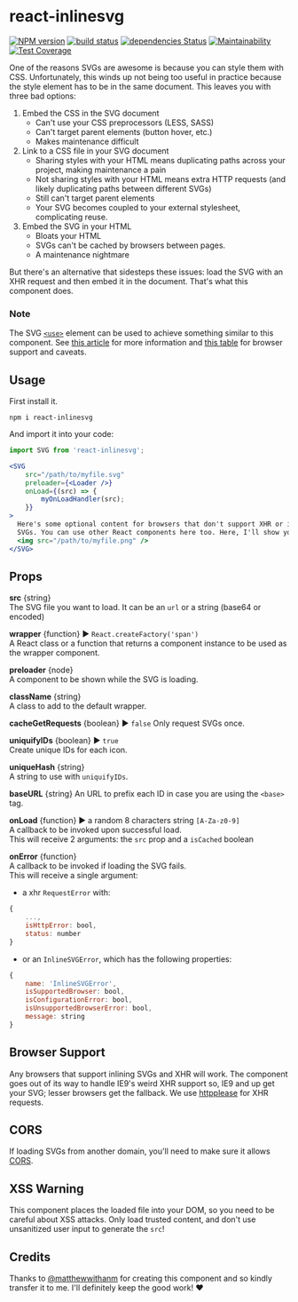 # react-inlinesvg

[![NPM version](https://badge.fury.io/js/react-inlinesvg.svg)](https://www.npmjs.com/package/react-inlinesvg) 
[![build status](https://travis-ci.org/gilbarbara/react-inlinesvg.svg)](https://travis-ci.org/gilbarbara/react-inlinesvg) 
[![dependencies Status](https://david-dm.org/gilbarbara/react-inlinesvg/status.svg)](https://david-dm.org/gilbarbara/react-inlinesvg) 
[![Maintainability](https://api.codeclimate.com/v1/badges/c7e42fe511b80cc25760/maintainability)](https://codeclimate.com/github/gilbarbara/react-inlinesvg/maintainability) 
[![Test Coverage](https://api.codeclimate.com/v1/badges/c7e42fe511b80cc25760/test_coverage)](https://codeclimate.com/github/gilbarbara/react-inlinesvg/test_coverage)

One of the reasons SVGs are awesome is because you can style them with CSS.
Unfortunately, this winds up not being too useful in practice because the style
element has to be in the same document. This leaves you with three bad options:

1. Embed the CSS in the SVG document
    * Can't use your CSS preprocessors (LESS, SASS)
    * Can't target parent elements (button hover, etc.)
    * Makes maintenance difficult
2. Link to a CSS file in your SVG document
    * Sharing styles with your HTML means duplicating paths across your project,
      making maintenance a pain
    * Not sharing styles with your HTML means extra HTTP requests (and likely
      duplicating paths between different SVGs)
    * Still can't target parent elements
    * Your SVG becomes coupled to your external stylesheet, complicating reuse.
3. Embed the SVG in your HTML
    * Bloats your HTML
    * SVGs can't be cached by browsers between pages.
    * A maintenance nightmare

But there's an alternative that sidesteps these issues: load the SVG with an XHR
request and then embed it in the document. That's what this component does.


### Note

The SVG [`<use>`][svg-use-external-source] element can be used to achieve
something similar to this component. See [this article][use-article] for more
information and [this table][use-support] for browser support and caveats.

Usage
----
First install it.

`npm i react-inlinesvg`

And import it into your code:


```jsx
import SVG from 'react-inlinesvg';

<SVG
    src="/path/to/myfile.svg"
    preloader={<Loader />}
    onLoad={(src) => {
        myOnLoadHandler(src);
    }}
>
  Here's some optional content for browsers that don't support XHR or inline
  SVGs. You can use other React components here too. Here, I'll show you.
  <img src="/path/to/myfile.png" />
</SVG>
```


Props
----

**src** {string}  
The SVG file you want to load. It can be an `url` or a string (base64 or encoded)

**wrapper** {function} ▶︎ `React.createFactory('span')`  
A React class or a function that returns a component instance to be used as the wrapper component.

**preloader** {node}  
A component to be shown while the SVG is loading.

**className** {string}  
A class to add to the default wrapper.

**cacheGetRequests** {boolean} ▶︎ `false`
Only request SVGs once.

**uniquifyIDs** {boolean} ▶︎ `true`  
Create unique IDs for each icon.

**uniqueHash** {string}  
A string to use with `uniquifyIDs`.

**baseURL** {string}
An URL to prefix each ID in case you are using the `<base>` tag.

**onLoad** {function} ▶︎ a random 8 characters string `[A-Za-z0-9]`  
A callback to be invoked upon successful load.  
This will receive 2 arguments: the `src` prop and a `isCached` boolean

**onError** {function}  
A callback to be invoked if loading the SVG fails.  
This will receive a single argument:

- a xhr `RequestError` with:

```js
{
    ...,
    isHttpError: bool,
    status: number
}
```

- or an `InlineSVGError`, which has the following properties:

```js
{
    name: 'InlineSVGError',
    isSupportedBrowser: bool,
    isConfigurationError: bool,
    isUnsupportedBrowserError: bool,
    message: string
}
```


Browser Support
----

Any browsers that support inlining SVGs and XHR will work. The component goes out of its way to handle IE9's weird XHR support so, IE9 and up get your SVG;
lesser browsers get the fallback.
We use [httpplease](https://github.com/matthewwithanm/httpplease.js) for XHR requests.

CORS
----

If loading SVGs from another domain, you'll need to make sure it allows [CORS].


XSS Warning
----

This component places the loaded file into your DOM, so you need to be careful
about XSS attacks. Only load trusted content, and don't use unsanitized user
input to generate the `src`!


[CORS]: https://developer.mozilla.org/en-US/docs/HTTP/Access_control_CORS
[svg-use-external-source]: http://css-tricks.com/svg-use-external-source
[use-article]: http://taye.me/blog/svg/a-guide-to-svg-use-elements/
[use-support]: https://developer.mozilla.org/en-US/docs/Web/SVG/Element/use#Browser_compatibility


Credits
----
Thanks to [@matthewwithanm](https://github.com/matthewwithanm) for creating this component and so kindly transfer it to me.
I'll definitely keep the good work! ❤️
